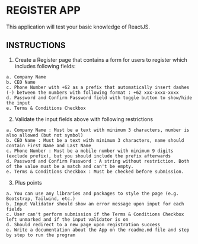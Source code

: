 # REGISTER APP
This application will test your basic knowledge of ReactJS.

## INSTRUCTIONS
1. Create a Register page that contains a form for users to register which includes following fields:
```
a. Company Name
b. CEO Name
c. Phone Number with +62 as a prefix that automatically insert dashes (-) between the numbers with following format : +62 xxx-xxxx-xxxx
d. Password and Confirm Password field with toggle button to show/hide the input
e. Terms & Conditions Checkbox
```

2. Validate the input fields above with following restrictions
```
a. Company Name : Must be a text with minimum 3 characters, number is also allowed (but not symbol)
b. CEO Name : Must be a text with minimum 3 characters, name should contain First Name and Last Name
c. Phone Number : Must be a mobile number with minimum 9 digits (exclude prefix), but you should include the prefix afterwards
d. Password and Confirm Password : A string without restriction. Both of the value must be a match and can't be empty.
e. Terms & Conditions Checkbox : Must be checked before submission.  
```

3. Plus points
```
a. You can use any libraries and packages to style the page (e.g. Bootstrap, Tailwind, etc.)
b. Input Validator should show an error message upon input for each fields
c. User can't perform submission if the Terms & Conditions Checkbox left unmarked and if the input validator is on
d. Should redirect to a new page upon registration success
e. Write a documentation about the App on the readme.md file and step by step to run the program
```